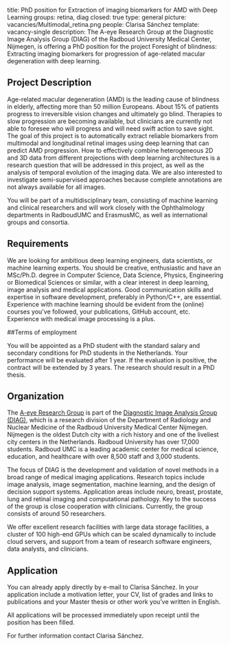 title: PhD position for Extraction of imaging biomarkers for AMD with Deep Learning
groups: retina, diag
closed: true
type: general
picture: vacancies/Multimodal_retina.png
people: Clarisa Sánchez 
template: vacancy-single
description: The A-eye Research Group at the Diagnostic Image Analysis Group (DIAG) of the Radboud University Medical Center, Nijmegen, is offering a PhD position for the project Foresight of blindness: Extracting imaging biomarkers for progression of age-related macular degeneration with deep learning.

## Project Description

Age-related macular degeneration (AMD) is the leading cause of blindness in elderly, affecting more than 50 million Europeans. About 15% of patients progress to irreversible vision changes and ultimately go blind. Therapies to slow progression are becoming available, but clinicians are currently not able to foresee who will progress and will need swift action to save sight. The goal of this project is to automatically extract reliable biomarkers from multimodal and longitudinal retinal images using deep learning that can predict AMD progression. How to effectively combine heterogeneous 2D and 3D data from different projections with deep learning architectures is a research question that will be addressed in this project, as well as the analysis of temporal evolution of the imaging data. We are also interested to investigate semi-supervised approaches because complete annotations are not always available for all images.

You will be part of a multidisciplinary team, consisting of machine learning and clinical researchers and will work closely with the Ophthalmology departments in RadboudUMC and ErasmusMC, as well as international groups and consortia.

## Requirements

We are looking for ambitious deep learning engineers, data scientists, or machine learning experts. You should be creative, enthusiastic and have an MSc/Ph.D. degree in Computer Science, Data Science, Physics, Engineering or Biomedical Sciences or similar, with a clear interest in deep learning, image analysis and medical applications. Good communication skills and expertise in software development, preferably in Python/C++, are essential. Experience with machine learning should be evident from the (online) courses you've followed, your publications, GitHub account, etc. Experience with medical image processing is a plus.

##Terms of employment

You will be appointed as a PhD student with the standard salary and secondary conditions for PhD students in the Netherlands. Your performance will be evaluated after 1 year. If the evaluation is positive, the contract will be extended by 3 years. The research should result in a PhD thesis.

## Organization

The [A-eye Research Group](https://www.a-eyeresearch.nl/) is part of the [Diagnostic Image Analysis Group (DIAG)](http://diagnijmegen.nl/index.php/Home), which is a research division of the Department of Radiology and Nuclear Medicine of the Radboud University Medical Center Nijmegen. Nijmegen is the oldest Dutch city with a rich history and one of the liveliest city centers in the Netherlands. Radboud University has over 17,000 students. Radboud UMC is a leading academic center for medical science, education, and healthcare with over 8,500 staff and 3,000 students.

The focus of DIAG is the development and validation of novel methods in a broad range of medical imaging applications. Research topics include image analysis, image segmentation, machine learning, and the design of decision support systems. Application areas include neuro, breast, prostate, lung and retinal imaging and computational pathology. Key to the success of the group is close cooperation with clinicians. Currently, the group consists of around 50 researchers.

We offer excellent research facilities with large data storage facilities, a cluster of 100 high-end GPUs which can be scaled dynamically to include cloud servers, and support from a team of research software engineers, data analysts, and clinicians.

## Application

You can already apply directly by e-mail to Clarisa Sánchez. In your application include a motivation letter, your CV, list of grades and links to publications and your Master thesis or other work you’ve written in English.

All applications will be processed immediately upon receipt until the position has been filled.

For further information contact Clarisa Sánchez.
